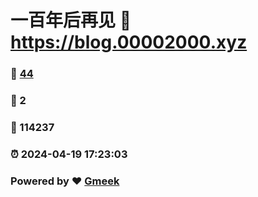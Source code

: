 # 一百年后再见 :link: https://blog.00002000.xyz 
### :page_facing_up: [44](https://blog.00002000.xyz/tag.html) 
### :speech_balloon: 2 
### :hibiscus: 114237 
### :alarm_clock: 2024-04-19 17:23:03 
### Powered by :heart: [Gmeek](https://github.com/Meekdai/Gmeek)
